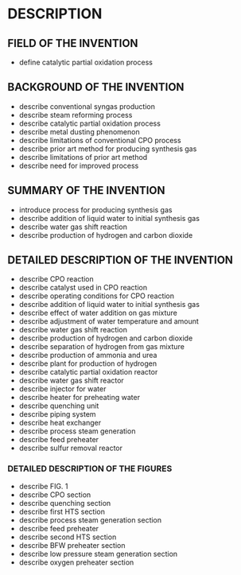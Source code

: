 # DESCRIPTION

## FIELD OF THE INVENTION

- define catalytic partial oxidation process

## BACKGROUND OF THE INVENTION

- describe conventional syngas production
- describe steam reforming process
- describe catalytic partial oxidation process
- describe metal dusting phenomenon
- describe limitations of conventional CPO process
- describe prior art method for producing synthesis gas
- describe limitations of prior art method
- describe need for improved process

## SUMMARY OF THE INVENTION

- introduce process for producing synthesis gas
- describe addition of liquid water to initial synthesis gas
- describe water gas shift reaction
- describe production of hydrogen and carbon dioxide

## DETAILED DESCRIPTION OF THE INVENTION

- describe CPO reaction
- describe catalyst used in CPO reaction
- describe operating conditions for CPO reaction
- describe addition of liquid water to initial synthesis gas
- describe effect of water addition on gas mixture
- describe adjustment of water temperature and amount
- describe water gas shift reaction
- describe production of hydrogen and carbon dioxide
- describe separation of hydrogen from gas mixture
- describe production of ammonia and urea
- describe plant for production of hydrogen
- describe catalytic partial oxidation reactor
- describe water gas shift reactor
- describe injector for water
- describe heater for preheating water
- describe quenching unit
- describe piping system
- describe heat exchanger
- describe process steam generation
- describe feed preheater
- describe sulfur removal reactor

### DETAILED DESCRIPTION OF THE FIGURES

- describe FIG. 1
- describe CPO section
- describe quenching section
- describe first HTS section
- describe process steam generation section
- describe feed preheater
- describe second HTS section
- describe BFW preheater section
- describe low pressure steam generation section
- describe oxygen preheater section

